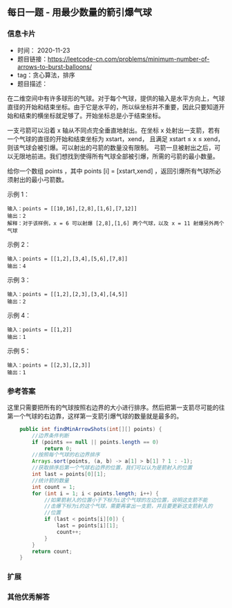 ## 每日一题 - 用最少数量的箭引爆气球
### 信息卡片 

- 时间： 2020-11-23
- 题目链接：https://leetcode-cn.com/problems/minimum-number-of-arrows-to-burst-balloons/
- tag：贪心算法，排序
- 题目描述：

在二维空间中有许多球形的气球。对于每个气球，提供的输入是水平方向上，气球直径的开始和结束坐标。由于它是水平的，所以纵坐标并不重要，因此只要知道开始和结束的横坐标就足够了。开始坐标总是小于结束坐标。

一支弓箭可以沿着 x 轴从不同点完全垂直地射出。在坐标 x 处射出一支箭，若有一个气球的直径的开始和结束坐标为 xstart，xend， 且满足  xstart ≤ x ≤ xend，则该气球会被引爆。可以射出的弓箭的数量没有限制。 弓箭一旦被射出之后，可以无限地前进。我们想找到使得所有气球全部被引爆，所需的弓箭的最小数量。

给你一个数组 points ，其中 points [i] = [xstart,xend] ，返回引爆所有气球所必须射出的最小弓箭数。
 

示例 1：

    输入：points = [[10,16],[2,8],[1,6],[7,12]]
    输出：2
    解释：对于该样例，x = 6 可以射爆 [2,8],[1,6] 两个气球，以及 x = 11 射爆另外两个气球

示例 2：

    输入：points = [[1,2],[3,4],[5,6],[7,8]]
    输出：4

示例 3：

    输入：points = [[1,2],[2,3],[3,4],[4,5]]
    输出：2

示例 4：

    输入：points = [[1,2]]
    输出：1

示例 5：

    输入：points = [[2,3],[2,3]]
    输出：1




### 参考答案
这里只需要把所有的气球按照右边界的大小进行排序。然后把第一支箭尽可能的往第一个气球的右边靠，这样第一支箭引爆气球的数量就是最多的。

```java
    public int findMinArrowShots(int[][] points) {
        //边界条件判断
        if (points == null || points.length == 0)
            return 0;
        //按照每个气球的右边界排序
        Arrays.sort(points, (a, b) -> a[1] > b[1] ? 1 : -1);
        //获取排序后第一个气球右边界的位置，我们可以认为是箭射入的位置
        int last = points[0][1];
        //统计箭的数量
        int count = 1;
        for (int i = 1; i < points.length; i++) {
            //如果箭射入的位置小于下标为i这个气球的左边位置，说明这支箭不能
            //击爆下标为i的这个气球，需要再拿出一支箭，并且要更新这支箭射入的
            //位置
            if (last < points[i][0]) {
                last = points[i][1];
                count++;
            }
        }
        return count;
    }


```

### 扩展

### 其他优秀解答 





